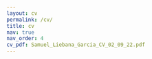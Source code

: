 ```yaml
---
layout: cv
permalink: /cv/
title: cv
nav: true
nav_order: 4
cv_pdf: Samuel_Liebana_Garcia_CV_02_09_22.pdf
---
```

